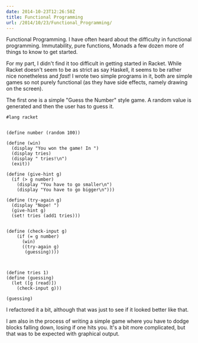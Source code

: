 ```yaml
---
date: 2014-10-23T12:26:58Z
title: Functional Programming
url: /2014/10/23/Functional_Programming/
---
```


Functional Programming. I have often heard about the difficulty in functional
programming. Immutability, pure functions, Monads a few dozen more of things to
know to get started.

For my part, I didn't find it too difficult in getting started in Racket. While
Racket doesn't seem to be as strict as say Haskell, it seems to be rather nice
nonetheless and *fast*! I wrote two simple programs in it, both are simple games
so not purely functional (as they have side effects, namely drawing on the
screen).

The first one is a simple "Guess the Number" style game. A random value is
generated and then the user has to guess it.


```racket
#lang racket


(define number (random 100))

(define (win)
  (display "You won the game! In ")
  (display tries)
  (display " tries!\n")
  (exit))

(define (give-hint g)
  (if (> g number)
    (display "You have to go smaller\n")
    (display "You have to go bigger\n")))

(define (try-again g)
  (display "Nope! ")
  (give-hint g)
  (set! tries (add1 tries)))


(define (check-input g)
    (if (= g number)
      (win)
      ((try-again g)
       (guessing))))



(define tries 1)
(define (guessing)
  (let ([g (read)])
    (check-input g)))

(guessing)
```

I refactored it a bit, although that was just to see if it looked better like
that.

I am also in the process of writing a simple game where you have to dodge blocks
falling down, losing if one hits you. It's a bit more complicated, but that was
to be expected with graphical output.
